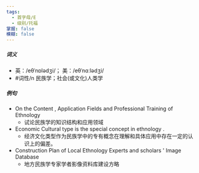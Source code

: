 ```yaml
---
tags:
  - 首字母/E
  - 级别/托福
掌握: false
模糊: false
---
```

##### 词义
- 英：/eθˈnɒlədʒi/； 美：/eθˈnɑːlədʒi/
- #词性/n  民族学；社会(或文化)人类学
##### 例句
- On the Content , Application Fields and Professional Training of Ethnology
	- 试论民族学的知识结构和应用领域
- Economic Cultural type is the special concept in ethnology .
	- 经济文化类型作为民族学中的专有概念在理解和具体应用中存在一定的认识上的偏差。
- Construction Plan of Local Ethnology Experts and scholars ' Image Database
	- 地方民族学专家学者影像资料库建设方略
